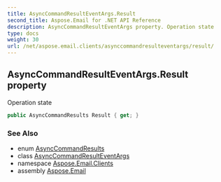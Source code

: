 ```yaml
---
title: AsyncCommandResultEventArgs.Result
second_title: Aspose.Email for .NET API Reference
description: AsyncCommandResultEventArgs property. Operation state
type: docs
weight: 30
url: /net/aspose.email.clients/asynccommandresulteventargs/result/
---
```

## AsyncCommandResultEventArgs.Result property

Operation state

```csharp
public AsyncCommandResults Result { get; }
```

### See Also

* enum [AsyncCommandResults](../../asynccommandresults/)
* class [AsyncCommandResultEventArgs](../)
* namespace [Aspose.Email.Clients](../../asynccommandresulteventargs/)
* assembly [Aspose.Email](../../../)


